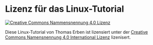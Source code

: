 # Lizenz für das Linux-Tutorial

[![Creative Commons Nammensnennung 4.0 Lizenz](https://i.creativecommons.org/l/by/4.0/88x31.png)](http://creativecommons.org/licenses/by/4.0/deed.de)

Diese Linux-Tutorial von Thomas Erben ist lizensiert unter der [Creative Commons Namensnennung 4.0 International Lizenz](http://creativecommons.org/licenses/by/4.0/deed.de) lizenisert.
